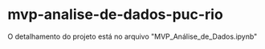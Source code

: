 # mvp-analise-de-dados-puc-rio
O detalhamento do projeto está no arquivo "MVP_Análise_de_Dados.ipynb"

